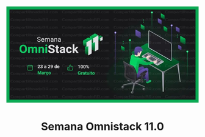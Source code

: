 <h1 align="center">
    <img alt="Be-the-Hero" title="#BeTheHero" src=".github/omnistack11.jpg" width="700px" />
</h1>
<h1 align="center">Semana Omnistack 11.0</h1>
